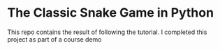 # The Classic Snake Game in Python

This repo contains the result of following the tutorial. I completed this project as part of a course demo 